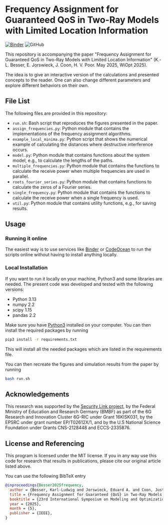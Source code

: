 # Frequency Assignment for Guaranteed QoS in Two-Ray Models with Limited Location Information

[![Binder](https://mybinder.org/badge_logo.svg)](https://mybinder.org/v2/gh/klb2/two-ray-freq-assignment/HEAD)
![GitHub](https://img.shields.io/github/license/klb2/two-ray-freq-assignment)


This repository is accompanying the paper "Frequency Assignment for Guaranteed
QoS in Two-Ray Models with Limited Location Information" (K.-L. Besser, E.
Jorswieck, J. Coon, H. V. Poor. May 2025, WiOpt 2025).

The idea is to give an interactive version of the calculations and presented
concepts to the reader. One can also change different parameters and explore
different behaviors on their own.


## File List
The following files are provided in this repository:

- `run.sh`: Bash script that reproduces the figures presented in the paper.
- `assign_frequencies.py`: Python module that contains the implementations of
  the frequency assignment algorithms.
- `example_local_minima.py`: Python script that shows the numerical example of
  calculating the distances where destructive interference occurs.
- `model.py`: Python module that contains functions about the system model,
  e.g., to calculate the lengths of the paths.
- `multiple_frequencies.py`: Python module that contains the functions to
  calculate the receive power when multiple frequencies are used in parallel.
- `roots_fourier_series.py`: Python module that contains functions to calculate
  the zeros of a Fourier series.
- `single_frequency.py`: Python module that contains the functions to calculate
  the receive power when a single frequency is used.
- `util.py`: Python module that contains utility functions, e.g., for saving results.


## Usage
### Running it online
The easiest way is to use services like [Binder](https://mybinder.org/) or
[CodeOcean](https://codeocean.com/) to run the scripts online without having to
install anything locally.

### Local Installation
If you want to run it locally on your machine, Python3 and some libraries are
needed.
The present code was developed and tested with the following versions:

- Python 3.13
- numpy 2.2
- scipy 1.15
- pandas 2.2

Make sure you have [Python3](https://www.python.org/downloads/) installed on
your computer.
You can then install the required packages by running
```bash
pip3 install -r requirements.txt
```
This will install all the needed packages which are listed in the requirements 
file.

You can then recreate the figures and simulation results from the paper by
running
```bash
bash run.sh
```


## Acknowledgements
This research was supported by the [Security Link
project](https://security-link.se/), by the Federal Ministry of Education and
Research Germany (BMBF) as part of the 6G Research and Innovation Cluster
6G-RIC under Grant 16KISK031, by the EPSRC under grant number EP/T02612X/1, and
by the U.S National Science Foundation under Grants CNS-2128448 and
ECCS-2335876.


## License and Referencing
This program is licensed under the MIT license. If you in any way use this
code for research that results in publications, please cite our original
article listed above.

You can use the following BibTeX entry
```bibtex
@inproceedings{Besser2025frequency,
  author = {Besser, Karl-Ludwig and Jorswieck, Eduard A. and Coon, Justin P. and Poor, H. Vincent},
  title = {Frequency Assignment for Guaranteed {QoS} in Two-Ray Models with Limited Location Information},
  booktitle = {23rd International Symposium on Modeling and Optimization in Mobile, Ad hoc, and Wireless Networks (WiOpt)},
  year = {2025},
  month = {5},
  publisher = {IEEE},
}
```
